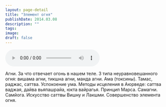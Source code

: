 ```yaml
---
layout: page-detail
title: "Элемент огня"
publishDate: 2014.03.08
description: ""
tags:
image:
draft: false
---
```


<audio title="2014.03.08 - Элемент огня.mp3" src="https://filer-api.advayta.org/v1.0/public/files/75722" controls=""></audio>

 Агни. За что отвечает огонь в нашем теле. 3 типа неуравновешанного огня: вишама агни, тикшна агни, манда агни. Ама (токсины). Тамас, раджас, саттва. Успокоение ума. Методы исцеления в Аюрведе: саттва ваджая, дайва вьяпашрайа, юкта вайрагья. Принцип Марса. Самагни. Самйога. Искусство саттвы Вишну и Лакшми. Совершенство элемента огня. 

  
